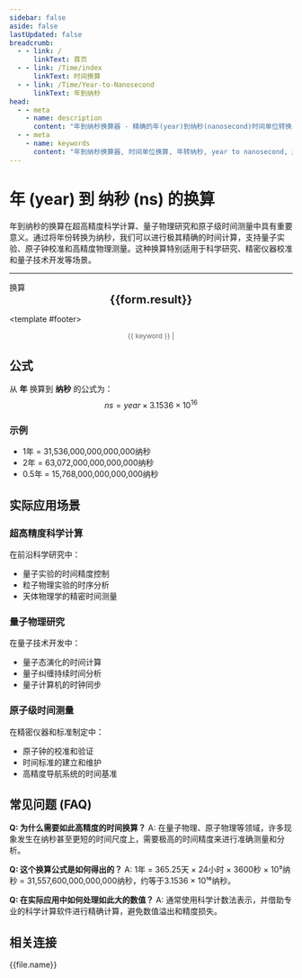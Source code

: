 ```yaml
---
sidebar: false
aside: false
lastUpdated: false
breadcrumb:
  - - link: /
      linkText: 首页
  - - link: /Time/index
      linkText: 时间换算
  - - link: /Time/Year-to-Nanosecond
      linkText: 年到纳秒
head:
  - - meta
    - name: description
      content: "年到纳秒换算器 - 精确的年(year)到纳秒(nanosecond)时间单位转换工具。支持超高精度科学计算、量子物理研究、原子级时间测量等应用场景。使用公式 year × 31557600000000000 进行换算，提供详细的计算步骤和实际应用案例。"
  - - meta
    - name: keywords
      content: "年到纳秒换算器, 时间单位换算, 年转纳秒, year to nanosecond, 超高精度计算, 量子物理, 原子级测量, 科学研究, 年纳秒转换, 时间计算器"
---
```

# 年 (year) 到 纳秒 (ns) 的换算

年到纳秒的换算在超高精度科学计算、量子物理研究和原子级时间测量中具有重要意义。通过将年份转换为纳秒，我们可以进行极其精确的时间计算，支持量子实验、原子钟校准和高精度物理测量。这种换算特别适用于科学研究、精密仪器校准和量子技术开发等场景。

---
<script setup>
import { onMounted, reactive, inject, ref } from 'vue'
import { NButton,NForm ,NFormItem,NInput,NInputNumber,NSelect,NCard,useMessage,NGrid ,NGi  } from 'naive-ui'
import { defineClientComponent } from 'vitepress'
import { Time } from '../../files';

const convert = inject('convert')

const form = reactive({
  number: null,
  result: '',
  title: '年到纳秒换算器',
  seoKey: ['年到纳秒', '超高精度计算', '量子物理', '原子级测量', '科学研究', '年纳秒转换', '时间计算器', 'year to nanosecond']
})

const convertHandler = () => {
  if (form.number !== null && !isNaN(form.number)) {
    const convertedValue = parseFloat(form.number) * 31536000000000000
    form.result = `${form.number}年 = ${convertedValue.toFixed(0)}纳秒`
  } else {
    form.result = '请输入有效的数值。'
  }
}
</script>

<n-card :title="form.title" embedded hoverable>
  <n-form size="large" :model="form">
    <n-form-item label="年">
      <n-input-number v-model:value="form.number" placeholder="输入年数" style="width: 100%" />
    </n-form-item>
    <n-form-item>
      <n-button type="info" @click="convertHandler" block>换算</n-button>
    </n-form-item>
  </n-form>

  <n-card embedded :bordered="false" hoverable>
    <div style="text-align:center;font-size:20px;">
      <strong>{{form.result}}</strong>
    </div>
  </n-card>

  <template #footer>
    <div style="font-size: 12px; color: #666; text-align: center;">
      <span v-for="(keyword, index) in form.seoKey" :key="index">
        {{ keyword }}<span v-if="index < form.seoKey.length - 1"> | </span>
      </span>
    </div>
  </template>
</n-card>

## 公式

从 **年** 换算到 **纳秒** 的公式为：
$$ ns = year \times 3.1536 \times 10^{16} $$

### 示例
- 1年 = 31,536,000,000,000,000纳秒
- 2年 = 63,072,000,000,000,000纳秒
- 0.5年 = 15,768,000,000,000,000纳秒

## 实际应用场景

### 超高精度科学计算
在前沿科学研究中：
- 量子实验的时间精度控制
- 粒子物理实验的时序分析
- 天体物理学的精密时间测量

### 量子物理研究
在量子技术开发中：
- 量子态演化的时间计算
- 量子纠缠持续时间分析
- 量子计算机的时钟同步

### 原子级时间测量
在精密仪器和标准制定中：
- 原子钟的校准和验证
- 时间标准的建立和维护
- 高精度导航系统的时间基准

## 常见问题 (FAQ)

**Q: 为什么需要如此高精度的时间换算？**
A: 在量子物理、原子物理等领域，许多现象发生在纳秒甚至更短的时间尺度上，需要极高的时间精度来进行准确测量和分析。

**Q: 这个换算公式是如何得出的？**
A: 1年 = 365.25天 × 24小时 × 3600秒 × 10⁹纳秒 = 31,557,600,000,000,000纳秒，约等于3.1536 × 10¹⁶纳秒。

**Q: 在实际应用中如何处理如此大的数值？**
A: 通常使用科学计数法表示，并借助专业的科学计算软件进行精确计算，避免数值溢出和精度损失。

## 相关连接
<n-grid x-gap="12" :cols="2">
  <n-gi v-for="(file, index) in Time" :key="index">
    <n-button
      text
      tag="a"
      :href="file.path"
      type="info"
    >
      {{file.name}}
    </n-button>
  </n-gi>
</n-grid>